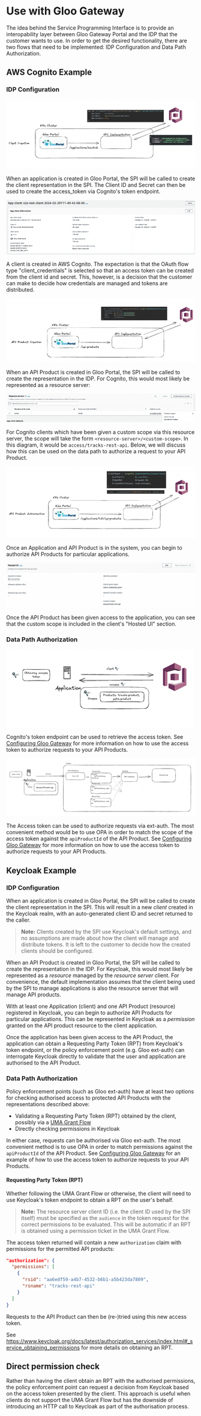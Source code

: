 # Use with Gloo Gateway

The idea behind the Service Programming Interface is to provide an interopability layer between Gloo Gateway Portal and the IDP that the customer wants to use. In order to get the desired functionality, there are two flows that need to be implemented: IDP Configuration and Data Path Authorization.

## AWS Cognito Example

### IDP Configuration

![Create Client Flow](./images/create-client-flow.png)

When an application is created in Gloo Portal, the SPI will be called to create the client representation in the SPI. The Client ID and Secret can then be used to create the access_token via Cognito's token endpoint.

![Cognito Client](./images/cognito-client.png)

A client is created in AWS Cognito. The expectation is that the OAuth flow type "client_credentials" is selected so that an access token can be created from the client id and secret. This, however, is a decision that the customer can make to decide how credentials are managed and tokens are distributed.

![Create API Product Flow](./images/create-api-product-flow.png)

When an API Product is created in Gloo Portal, the SPI will be called to create the representation in the IDP. For Cognito, this would most likely be represented as a resource server:

![Cognito Resource Server](./images/cognito-resource-server.png)

For Cognito clients which have been given a custom scope via this resource server, the scope will take the form `<resource-server>/<custom-scope>`. In this diagram, it would be `access/tracks-rest-api`. Below, we will discuss how this can be used on the data path to authorize a request to your API Product.

![Add API Product to Application Flow](./images/app-authorize-api-product-flow.png)

Once an Application and API Product is in the system, you can begin to authorize API Products for particular applications.

![Adding Scopes to Applications](./images/tracks-rest-api-custom-scope.png)

Once the API Product has been given access to the application, you can see that the custom scope is included in the client's "Hosted UI" section.

### Data Path Authorization

![Obtaining Access Token](./images/retrieve-credentials.png)

Cognito's token endpoint can be used to retrieve the access token. See [Configuring Gloo Gateway](./configuring-gloo-gateway.md) for more information on how to use the access token to authorize requests to your API Products.

![Data Path](./images/data-path.png)

The Access token can be used to authorize requests via ext-auth. The most convenient method would be to use OPA in order to match the scope of the access token against the `apiProductId` of the API Product. See [Configuring Gloo Gateway](./configuring-gloo-gateway.md) for more information on how to use the access token to authorize requests to your API Products.

## Keycloak Example

### IDP Configuration

When an application is created in Gloo Portal, the SPI will be called to create the client representation in the SPI. This will result in a new _client_ created in the Keycloak realm, with an auto-generated client ID and secret returned to the caller.

> **Note:** Clients created by the SPI use Keycloak's default settings, and no assumptions are made about how the client will manage and distribute tokens. It is left to the customer to decide how the created clients should be configured.

When an API Product is created in Gloo Portal, the SPI will be called to create the representation in the IDP. For Keycloak, this would most likely be represented as a _resource_ managed by the _resource server_ client. For convenience, the default implementation assumes that the client being used by the SPI to manage applications is also the resource server that will manage API products.

With at least one Application (client) and one API Product (resource) registered in Keycloak, you can begin to authorize API Products for particular applications. This can be represented in Keycloak as a _permission_ granted on the API product resource to the client application.

Once the application has been given access to the API Product, the application can obtain a Requesting Party Token (RPT) from Keycloak's token endpoint, or the policy enforcement point (e.g. Gloo ext-auth) can interrogate Keycloak directly to validate that the user and application are authorised to the API Product.

### Data Path Authorization

Policy enforcement points (such as Gloo ext-auth) have at least two options for checking authorised access to protected API Products with the representations described above:

* Validating a Requesting Party Token (RPT) obtained by the client, possibly via a [UMA Grant Flow](https://www.keycloak.org/docs/latest/authorization_services/#_service_uma_authorization_process)
* Directly checking permissions in Keycloak

In either case, requests can be authorised via Gloo ext-auth. The most convenient method is to use OPA in order to match permissions against the `apiProductId` of the API Product. See [Configuring Gloo Gateway](./configuring-gloo-gateway.md) for an example of how to use the access token to authorize requests to your API Products.

#### Requesting Party Token (RPT)

Whether following the UMA Grant Flow or otherwise, the client will need to use Keycloak's token endpoint to obtain a RPT on the user's behalf.

> **Note:** The resource server client ID (i.e. the client ID used by the SPI itself) must be specified as the `audience` in the token request for the correct permissions to be evaluated. This will be automatic if an RPT is obtained using a permission ticket in the UMA Grant Flow.

The access token returned will contain a new `authorization` claim with permissions for the permitted API products:

```json
"authorization": {
  "permissions": [
    {
      "rsid": "aa6edf59-a4b7-4532-b6b1-a5b423da7809",
      "rsname": "tracks-rest-api"
    }
  ]
}
```

Requests to the API Product can then be (re-)tried using this new access token.

See <https://www.keycloak.org/docs/latest/authorization_services/index.html#_service_obtaining_permissions> for more details on obtaining an RPT.

## Direct permission check

Rather than having the client obtain an RPT with the authorised permissions, the policy enforcement point can request a decision from Keycloak based on the access token presented by the client. This approach is useful when clients do not support the UMA Grant Flow but has the downside of introducing an HTTP call to Keycloak as part of the authorisation process.
